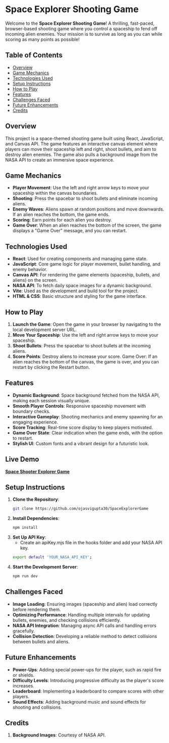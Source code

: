# Space Explorer Shooting Game

Welcome to the **Space Explorer Shooting Game**! A thrilling, fast-paced, browser-based shooting game where you control a spaceship to fend off incoming alien enemies. Your mission is to survive as long as you can while scoring as many points as possible!

## Table of Contents

- [Overview](#overview)
- [Game Mechanics](#game-mechanics)
- [Technologies Used](#technologies-used)
- [Setup Instructions](#setup-instructions)
- [How to Play](#how-to-play)
- [Features](#features)
- [Challenges Faced](#challenges-faced)
- [Future Enhancements](#future-enhancements)
- [Credits](#credits)

## Overview

This project is a space-themed shooting game built using React, JavaScript, and Canvas API. The game features an interactive canvas element where players can move their spaceship left and right, shoot bullets, and aim to destroy alien enemies. The game also pulls a background image from the NASA API to create an immersive space experience.

## Game Mechanics

- **Player Movement**: Use the left and right arrow keys to move your spaceship within the canvas boundaries.
- **Shooting**: Press the spacebar to shoot bullets and eliminate incoming aliens.
- **Enemy Waves**: Aliens spawn at random positions and move downwards. If an alien reaches the bottom, the game ends.
- **Scoring**: Earn points for each alien you destroy.
- **Game Over**: When an alien reaches the bottom of the screen, the game displays a "Game Over" message, and you can restart.

## Technologies Used

- **React**: Used for creating components and managing game state.
- **JavaScript**: Core game logic for player movement, bullet handling, and enemy behavior.
- **Canvas API**: For rendering the game elements (spaceship, bullets, and aliens) on the screen.
- **NASA API**: To fetch daily space images for a dynamic background.
- **Vite**: Used as the development and build tool for the project.
- **HTML & CSS**: Basic structure and styling for the game interface.


## How to Play

1. **Launch the Game**: Open the game in your browser by navigating to the local development server URL.
2. **Move Your Spaceship**: Use the left and right arrow keys to move your spaceship.
3. **Shoot Bullets**: Press the spacebar to shoot bullets at the incoming aliens.
4. **Score Points**: Destroy aliens to increase your score.
Game Over: If an alien reaches the bottom of the canvas, the game is over, and you can restart by clicking the Restart button.

## Features

- **Dynamic Background**: Space background fetched from the NASA API, making each session visually unique.
- **Smooth Player Controls**: Responsive spaceship movement with boundary checks.
- **Interactive Gameplay**: Shooting mechanics and enemy spawning for an engaging experience.
- **Score Tracking**: Real-time score display to keep players motivated.
- **Game Over State**: Clear indication when the game ends, with the option to restart.
- **Stylish UI**: Custom fonts and a vibrant design for a futuristic look.

## Live Demo

**[Space Shooter Explorer Game](https://space-shooter-explorer-game.onrender.com/)**


## Setup Instructions

1. **Clone the Repository**:
   ```bash
   git clone https://github.com/ojasvigupta30/SpaceExplorerGame


2. **Install Dependencies**:
   ```bash
   npm install

3. **Set Up API Key**:
   - Create an apiKey.mjs file in the hooks folder and add your NASA API key.
   ```bash
   export default 'YOUR_NASA_API_KEY';

4. **Start the Development Server**:
   ```bash
   npm run dev

## Challenges Faced

- **Image Loading**: Ensuring images (spaceship and alien) load correctly before rendering them.
- **Optimizing Performance**: Handling multiple intervals for updating bullets, enemies, and checking collisions efficiently.
- **NASA API Integration**: Managing async API calls and handling errors gracefully.
- **Collision Detection**: Developing a reliable method to detect collisions between bullets and aliens.


## Future Enhancements

- **Power-Ups**: Adding special power-ups for the player, such as rapid fire or shields.
- **Difficulty Levels**: Introducing progressive difficulty as the player's score increases.
- **Leaderboard**: Implementing a leaderboard to compare scores with other players.
- **Sound Effects**: Adding background music and sound effects for shooting and collisions.


## Credits

1. **Background Images**: Courtesy of NASA API.


